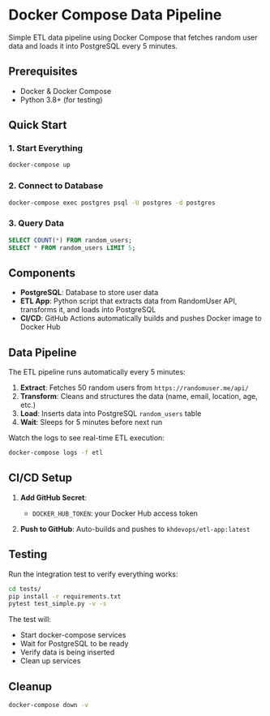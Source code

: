 # Docker Compose Data Pipeline

Simple ETL data pipeline using Docker Compose that fetches random user data and loads it into PostgreSQL every 5 minutes.

## Prerequisites

- Docker & Docker Compose
- Python 3.8+ (for testing)

## Quick Start

### 1. Start Everything
```bash
docker-compose up
```

### 2. Connect to Database
```bash
docker-compose exec postgres psql -U postgres -d postgres
```

### 3. Query Data
```sql
SELECT COUNT(*) FROM random_users;
SELECT * FROM random_users LIMIT 5;
```

## Components

- **PostgreSQL**: Database to store user data
- **ETL App**: Python script that extracts data from RandomUser API, transforms it, and loads into PostgreSQL
- **CI/CD**: GitHub Actions automatically builds and pushes Docker image to Docker Hub

## Data Pipeline

The ETL pipeline runs automatically every 5 minutes:

1. **Extract**: Fetches 50 random users from `https://randomuser.me/api/`
2. **Transform**: Cleans and structures the data (name, email, location, age, etc.)
3. **Load**: Inserts data into PostgreSQL `random_users` table
4. **Wait**: Sleeps for 5 minutes before next run

Watch the logs to see real-time ETL execution:
```bash
docker-compose logs -f etl
```

## CI/CD Setup

1. **Add GitHub Secret**:
   - `DOCKER_HUB_TOKEN`: your Docker Hub access token

2. **Push to GitHub**: Auto-builds and pushes to `khdevops/etl-app:latest`

## Testing

Run the integration test to verify everything works:

```bash
cd tests/
pip install -r requirements.txt
pytest test_simple.py -v -s
```

The test will:
- Start docker-compose services
- Wait for PostgreSQL to be ready
- Verify data is being inserted
- Clean up services

## Cleanup

```bash
docker-compose down -v
```
